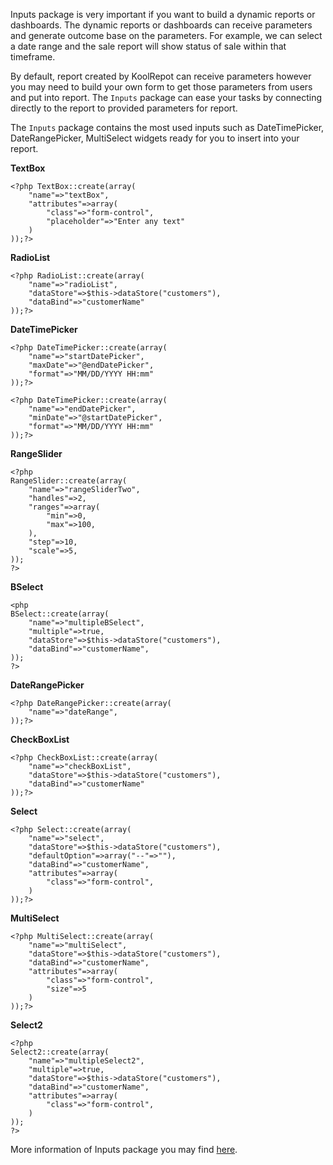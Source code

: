 Inputs package is very important if you want to build a dynamic reports or dashboards. The dynamic reports or dashboards can receive parameters and generate outcome base on the parameters. For example, we can select a date range and the sale report will show status of sale within that timeframe.

By default, report created by KoolRepot can receive parameters however you may need to build your own form to get those parameters from users and put into report. The `Inputs` package can ease your tasks by connecting directly to the report to provided parameters for report.

The `Inputs` package contains the most used inputs such as DateTimePicker, DateRangePicker, MultiSelect widgets ready for you to insert into your report.

__TextBox__

```
<?php TextBox::create(array(
    "name"=>"textBox",
    "attributes"=>array(
        "class"=>"form-control",
        "placeholder"=>"Enter any text"
    )
));?>
```

__RadioList__

```
<?php RadioList::create(array(
    "name"=>"radioList",
    "dataStore"=>$this->dataStore("customers"),
    "dataBind"=>"customerName"
));?>
```

__DateTimePicker__

```
<?php DateTimePicker::create(array(
    "name"=>"startDatePicker",
    "maxDate"=>"@endDatePicker",
    "format"=>"MM/DD/YYYY HH:mm"
));?>    

<?php DateTimePicker::create(array(
    "name"=>"endDatePicker",
    "minDate"=>"@startDatePicker",
    "format"=>"MM/DD/YYYY HH:mm"
));?>
```

__RangeSlider__

```
<?php
RangeSlider::create(array(
    "name"=>"rangeSliderTwo",
    "handles"=>2,
    "ranges"=>array(
        "min"=>0,
        "max"=>100,
    ),
    "step"=>10,
    "scale"=>5,
));
?>
```

__BSelect__

```
<php
BSelect::create(array(
    "name"=>"multipleBSelect",
    "multiple"=>true,
    "dataStore"=>$this->dataStore("customers"),
    "dataBind"=>"customerName",
));
?>
```

__DateRangePicker__

```
<?php DateRangePicker::create(array(
    "name"=>"dateRange",
));?>
```

__CheckBoxList__

```
<?php CheckBoxList::create(array(
    "name"=>"checkBoxList",
    "dataStore"=>$this->dataStore("customers"),
    "dataBind"=>"customerName"
));?>
```

__Select__

```
<?php Select::create(array(
    "name"=>"select",
    "dataStore"=>$this->dataStore("customers"),
    "defaultOption"=>array("--"=>""),
    "dataBind"=>"customerName",
    "attributes"=>array(
        "class"=>"form-control",
    )
));?>
```

__MultiSelect__

```
<?php MultiSelect::create(array(
    "name"=>"multiSelect",
    "dataStore"=>$this->dataStore("customers"),
    "dataBind"=>"customerName",
    "attributes"=>array(
        "class"=>"form-control",
        "size"=>5
    )
));?> 
```

__Select2__

```
<?php
Select2::create(array(
    "name"=>"multipleSelect2",
    "multiple"=>true,
    "dataStore"=>$this->dataStore("customers"),
    "dataBind"=>"customerName",
    "attributes"=>array(
        "class"=>"form-control",
    )
));
?>
```

More information of Inputs package you may find [here](https://www.koolreport.com/packages/inputs).